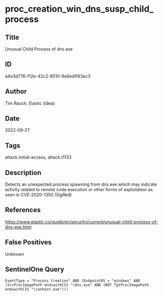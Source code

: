 # proc_creation_win_dns_susp_child_process

## Title
Unusual Child Process of dns.exe

## ID
a4e3d776-f12e-42c2-8510-9e6ed1f43ec3

## Author
Tim Rauch, Elastic (idea)

## Date
2022-09-27

## Tags
attack.initial-access, attack.t1133

## Description
Detects an unexpected process spawning from dns.exe which may indicate activity related to remote code execution or other forms of exploitation as seen in CVE-2020-1350 (SigRed)

## References
https://www.elastic.co/guide/en/security/current/unusual-child-process-of-dns-exe.html

## False Positives
Unknown

## SentinelOne Query
```
EventType = "Process Creation" AND (EndpointOS = "windows" AND (SrcProcImagePath endswithCIS "\dns.exe" AND (NOT TgtProcImagePath endswithCIS "\conhost.exe")))

```